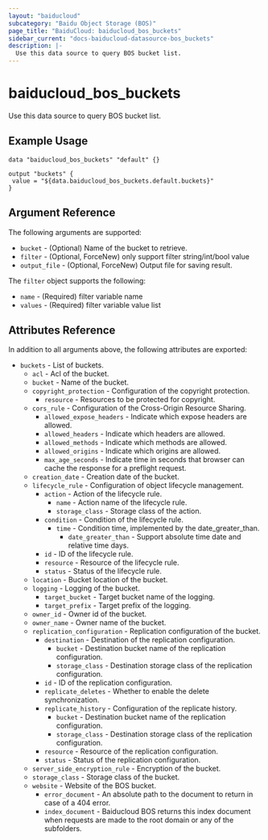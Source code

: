 ```yaml
---
layout: "baiducloud"
subcategory: "Baidu Object Storage (BOS)"
page_title: "BaiduCloud: baiducloud_bos_buckets"
sidebar_current: "docs-baiducloud-datasource-bos_buckets"
description: |-
  Use this data source to query BOS bucket list.
---
```


# baiducloud_bos_buckets

Use this data source to query BOS bucket list.

## Example Usage

```hcl
data "baiducloud_bos_buckets" "default" {}

output "buckets" {
 value = "${data.baiducloud_bos_buckets.default.buckets}"
}
```

## Argument Reference

The following arguments are supported:

* `bucket` - (Optional) Name of the bucket to retrieve.
* `filter` - (Optional, ForceNew) only support filter string/int/bool value
* `output_file` - (Optional, ForceNew) Output file for saving result.

The `filter` object supports the following:

* `name` - (Required) filter variable name
* `values` - (Required) filter variable value list

## Attributes Reference

In addition to all arguments above, the following attributes are exported:

* `buckets` - List of buckets.
  * `acl` - Acl of the bucket.
  * `bucket` - Name of the bucket.
  * `copyright_protection` - Configuration of the copyright protection.
    * `resource` - Resources to be protected for copyright.
  * `cors_rule` - Configuration of the Cross-Origin Resource Sharing.
    * `allowed_expose_headers` - Indicate which expose headers are allowed.
    * `allowed_headers` - Indicate which headers are allowed.
    * `allowed_methods` - Indicate which methods are allowed.
    * `allowed_origins` - Indicate which origins are allowed.
    * `max_age_seconds` - Indicate time in seconds that browser can cache the response for a preflight request.
  * `creation_date` - Creation date of the bucket.
  * `lifecycle_rule` - Configuration of object lifecycle management.
    * `action` - Action of the lifecycle rule.
      * `name` - Action name of the lifecycle rule.
      * `storage_class` - Storage class of the action.
    * `condition` - Condition of the lifecycle rule.
      * `time` - Condition time, implemented by the date_greater_than.
        * `date_greater_than` - Support absolute time date and relative time days.
    * `id` - ID of the lifecycle rule.
    * `resource` - Resource of the lifecycle rule.
    * `status` - Status of the lifecycle rule.
  * `location` - Bucket location of the bucket.
  * `logging` - Logging of the bucket.
    * `target_bucket` - Target bucket name of the logging.
    * `target_prefix` - Target prefix of the logging.
  * `owner_id` - Owner id of the bucket.
  * `owner_name` - Owner name of the bucket.
  * `replication_configuration` - Replication configuration of the bucket.
    * `destination` - Destination of the replication configuration.
      * `bucket` - Destination bucket name of the replication configuration.
      * `storage_class` - Destination storage class of the replication configuration.
    * `id` - ID of the replication configuration.
    * `replicate_deletes` - Whether to enable the delete synchronization.
    * `replicate_history` - Configuration of the replicate history.
      * `bucket` - Destination bucket name of the replication configuration.
      * `storage_class` - Destination storage class of the replication configuration.
    * `resource` - Resource of the replication configuration.
    * `status` - Status of the replication configuration.
  * `server_side_encryption_rule` - Encryption of the bucket.
  * `storage_class` - Storage class of the bucket.
  * `website` - Website of the BOS bucket.
    * `error_document` - An absolute path to the document to return in case of a 404 error.
    * `index_document` - Baiducloud BOS returns this index document when requests are made to the root domain or any of the subfolders.


